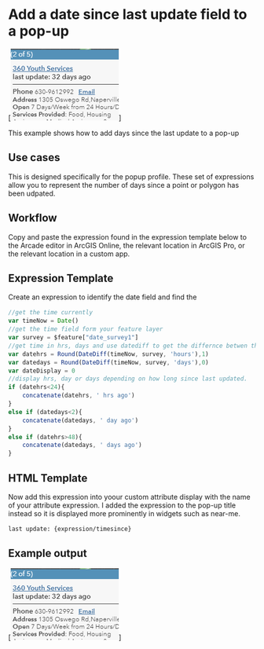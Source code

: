 
# Add a date since last update field to a pop-up

[![time_popup](./images/timing.PNG)]

This example shows how to add days since the last update to a pop-up

## Use cases

This is designed specifically for the popup profile. These set of expressions allow you to represent the number of days since a point or polygon has been udpated.

## Workflow

Copy and paste the expression found in the expression template below to the Arcade editor in ArcGIS Online, the relevant location in ArcGIS Pro, or the relevant location in a custom app.

## Expression Template

Create an expression to identify the date field and find the 

```js
//get the time currently
var timeNow = Date()
//get the time field form your feature layer
var survey = $feature["date_survey1"]
//get time in hrs, days and use datediff to get the differnce betwen the time now and the time when the layer was updated
var datehrs = Round(DateDiff(timeNow, survey, 'hours'),1)
var datedays = Round(DateDiff(timeNow, survey, 'days'),0)
var dateDisplay = 0
//display hrs, day or days depending on how long since last updated.
if (datehrs<24){
    concatenate(datehrs, ' hrs ago')
}
else if (datedays<2){
    concatenate(datedays, ' day ago')
}
else if (datehrs>48){
    concatenate(datedays, ' days ago')
}
```

## HTML Template

Now add this expression into yoour custom attribute display with the name of your attribute expression. I added the expression to the pop-up title instead so it is displayed more prominently in widgets such as near-me.

```html
last update: {expression/timesince}
```

## Example output

[![time_popup](./images/timing.PNG)]
